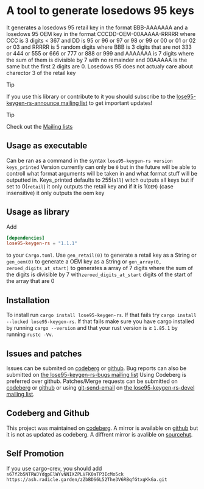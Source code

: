 # A tool to generate losedows 95 keys

It generates a losedows 95 retail key in the format BBB-AAAAAAA and a losedows 95 OEM key in the format CCCDD-OEM-00AAAAA-RRRRR where CCC is 3 digits < 367 and DD is 95 or 96 or 97 or 98 or 99
or 00 or 01 or 02 or 03 and RRRRR is 5 random digits where BBB is 3 digits that are not 333 or 444 or 555 or 666 or 777 or 888 or 999
and AAAAAAA is 7 digits where the sum of them is divisible by 7 with no remainder and 00AAAAA is the same but the first 2 digits are 0.
 Losedows 95 does not actualy care about charector 3 of the retail key

> [!TIP]
> If you use this library or contribute to it you should subscribe to the [lose95-keygen-rs-announce mailing list](https://lists.sr.ht/~velocifyer/lose95-keygen-rs-announce) to get important updates!

> [!TIP]
> Check out the [Mailing lists](https://sr.ht/~velocifyer/lose95-keygen-rs/lists)

## Usage as executable
Can be ran as a command in the syntax
`lose95-keygen-rs version keys_printed`
Version currently can only be `0` but in the future will be able to controll what format arguments will be taken in and what format stuff will be outputted in.
Keys_printed defaults to 255(`all`) witch outputs all keys but if set to 0(`retail`) it only outputs the retail key and if it is 1(`OEM`) (case insensitive) it only outputs the oem key

## Usage as library
Add
```toml
[dependencies]
lose95-keygen-rs = "1.1.1"
```
to your `Cargo.toml`.
Use `gen_retail(0)` to generate a retail key as a String
or `gen_oem(0)` to generate a OEM key as a String
or `gen_array(0, zeroed_digits_at_start)` to generates a array of 7 digits where the sum of the digits is divisible by 7 with`zeroed_digits_at_start` digits of the start of the array that are 0

## Installation
  To install run `cargo install lose95-keygen-rs`.
  If that fails try `cargo install --locked lose95-keygen-rs`.
  If that fails make sure you have cargo installed by running `cargo --version` and that your rust version is ≥ `1.85.1` by running `rustc -Vv`.

## Issues and patches
  Issues can be submited on [codeberg](https://codeberg.org/Velocifyer/lose95-keygen-rs/issues) or [github](https://github.com/Velocifyer/lose95-keygen-rs/issues). Bug reports can also be submitted on [the lose95-keygen-rs-bugs mailing list](https://lists.sr.ht/~velocifyer/lose95-keygen-rs-bugs) Using Codeberg is preferred over github. Patches/Merge requests can be submitted on [codeberg](https://codeberg.org/Velocifyer/lose95-keygen-rs/pulls) or [github](https://github.com/Velocifyer/lose95-keygen-rs/pulls) or using [git-send-email](https://git-send-email.io/) on [the lose95-keygen-rs-devel mailing list](https://lists.sr.ht/~velocifyer/lose95-keygen-rs-devel).
## Codeberg and Github
  This project was maintained on [codeberg](https://codeberg.org/Velocifyer/lose95-keygen-rs). A mirror is available on [github](https://github.com/Velocifyer/lose95-keygen-rs) but it is not as updated as codeberg. A diffrent mirror is avalible on [sourcehut](https://sr.ht/~velocifyer/lose95-keygen-rs/).

## Self Promotion
  If you use cargo-crev, you should add `s67f2b5NTRWJYdgpElWYvNNIXZPLVFK0aTP3IcMo5ck` `https://ash.radicle.garden/zZbBDS6L52The3V6RBqfGtxgKkGa.git`

